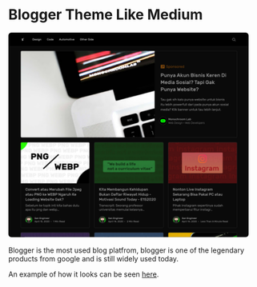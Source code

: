 # Blogger Theme Like Medium

![blogger-theme-like-medium-ui](assets/images/blogger-theme-like-medium-ui-landing-page-sm.png)

Blogger is the most used blog platfrom, blogger is one of the legendary products from google and is still widely used today.

An example of how it looks can be seen [here](https://sanengineer.com).